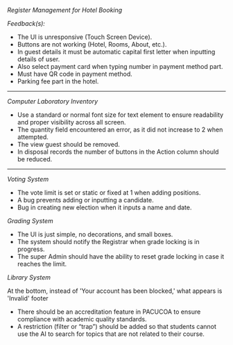 *Register Management for Hotel Booking*

*Feedback(s):*

* The UI is unresponsive (Touch Screen Device).
* Buttons are not working (Hotel, Rooms, About, etc.).
* In guest details it must be automatic capital first letter when inputting details of user.
* Also select payment card when typing number in payment method part.
* Must have QR code in payment method.
* Parking fee part in the hotel.

---

*Computer Laboratory Inventory*

* Use a standard or normal font size for text element to ensure readability and proper visibility across all screen.
* The quantity field encountered an error, as it did not increase to 2 when attempted.
* The view guest should be removed.
* In disposal records the number of buttons in the Action column should be reduced.

---

*Voting System*

* The vote limit is set or static or fixed at 1 when adding positions.
* A bug prevents adding or inputting a candidate.
* Bug in creating new election when it inputs a name and date.

*Grading System*

* The UI is just simple, no decorations, and small boxes.
* The system should notify the Registrar when grade locking is in progress.
* The super Admin should have the ability to reset grade locking in case it reaches the limit.

*Library System*

At the bottom, instead of 'Your account has been blocked,' what appears is 'Invalid' footer
- There should be an accreditation feature in PACUCOA to ensure compliance with academic quality standards.
- A restriction (filter or “trap”) should be added so that students cannot use the AI to search for topics that are not related to their course.
